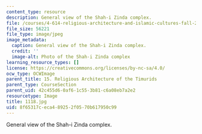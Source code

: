 ```yaml
---
content_type: resource
description: General view of the Shah-i Zinda complex.
file: /courses/4-614-religious-architecture-and-islamic-cultures-fall-2002/8f65317ceca489252f0570b617950c99_1118.jpg
file_size: 56221
file_type: image/jpeg
image_metadata:
  caption: General view of the Shah-i Zinda complex.
  credit: ''
  image-alt: Photo of the Shah-i Zinda complex
learning_resource_types: []
license: https://creativecommons.org/licenses/by-nc-sa/4.0/
ocw_type: OCWImage
parent_title: 15. Religious Architecture of the Timurids
parent_type: CourseSection
parent_uid: 42c455d6-0af6-1c55-3b81-c6a08eb7a2e2
resourcetype: Image
title: 1118.jpg
uid: 8f65317c-eca4-8925-2f05-70b617950c99
---
```

General view of the Shah-i Zinda complex.